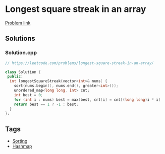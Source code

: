 # Longest square streak in an array

[Problem link](https://leetcode.com/problems/longest-square-streak-in-an-array/)

## Solutions


### Solution.cpp
```cpp
// https://leetcode.com/problems/longest-square-streak-in-an-array/

class Solution {
 public:
  int longestSquareStreak(vector<int>& nums) {
    sort(nums.begin(), nums.end(), greater<int>());
    unordered_map<long long, int> cnt;
    int best = 0;
    for (int i : nums) best = max(best, cnt[i] = cnt[(long long)i * i] + 1);
    return best == 1 ? -1 : best;
  }
};
```
## Tags

* [Sorting](/README.md#Sorting)
* [Hashmap](/README.md#Hashmap)
